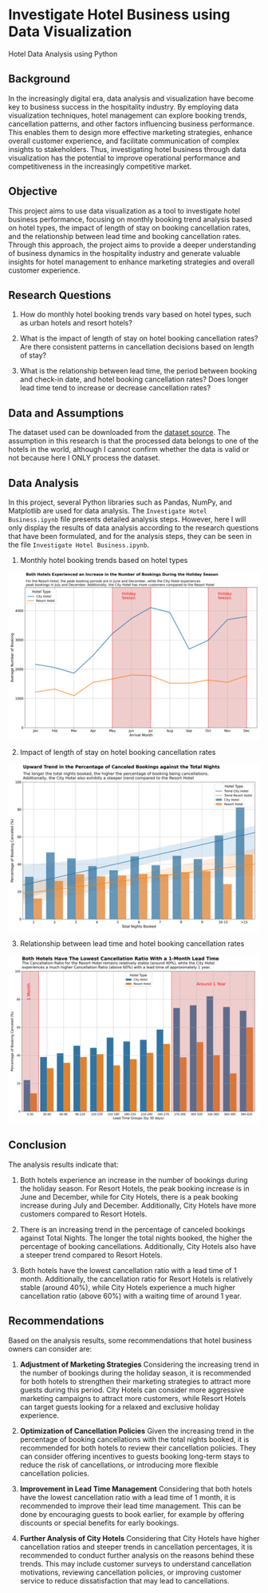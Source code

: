 # Investigate Hotel Business using Data Visualization
Hotel Data Analysis using Python

## Background

In the increasingly digital era, data analysis and visualization have become key to business success in the hospitality industry. By employing data visualization techniques, hotel management can explore booking trends, cancellation patterns, and other factors influencing business performance. This enables them to design more effective marketing strategies, enhance overall customer experience, and facilitate communication of complex insights to stakeholders. Thus, investigating hotel business through data visualization has the potential to improve operational performance and competitiveness in the increasingly competitive market.

## Objective

This project aims to use data visualization as a tool to investigate hotel business performance, focusing on monthly booking trend analysis based on hotel types, the impact of length of stay on booking cancellation rates, and the relationship between lead time and booking cancellation rates. Through this approach, the project aims to provide a deeper understanding of business dynamics in the hospitality industry and generate valuable insights for hotel management to enhance marketing strategies and overall customer experience.

## Research Questions

1. How do monthly hotel booking trends vary based on hotel types, such as urban hotels and resort hotels?

2. What is the impact of length of stay on hotel booking cancellation rates? Are there consistent patterns in cancellation decisions based on length of stay?

3. What is the relationship between lead time, the period between booking and check-in date, and hotel booking cancellation rates? Does longer lead time tend to increase or decrease cancellation rates?

## Data and Assumptions

The dataset used can be downloaded from the [dataset source]( https://drive.google.com/file/d/1Cq4cHMSpnGml7a2PwDz8Dbp2W3pMbLbY/view). The assumption in this research is that the processed data belongs to one of the hotels in the world, although I cannot confirm whether the data is valid or not because here I ONLY process the dataset.

## Data Analysis

In this project, several Python libraries such as Pandas, NumPy, and Matplotlib are used for data analysis. The `Investigate Hotel Business.ipynb` file presents detailed analysis steps. However, here I will only display the results of data analysis according to the research questions that have been formulated, and for the analysis steps, they can be seen in the file `Investigate Hotel Business.ipynb`.

1. Monthly hotel booking trends based on hotel types
   
 ![Data Results](https://github.com/AzamFath/investigate-hotel-business/blob/main/investigate_hotel_business_v01.png)

2. Impact of length of stay on hotel booking cancellation rates
   
 ![Data Results](https://github.com/AzamFath/investigate-hotel-business/blob/main/investigate_hotel_business_v02.png)

3. Relationship between lead time and hotel booking cancellation rates
   
 ![Data Results](https://github.com/AzamFath/investigate-hotel-business/blob/main/investigate_hotel_business_v03.png)

## Conclusion

The analysis results indicate that:

1. Both hotels experience an increase in the number of bookings during the holiday season. For Resort Hotels, the peak booking increase is in June and December, while for City Hotels, there is a peak booking increase during July and December. Additionally, City Hotels have more customers compared to Resort Hotels.

2. There is an increasing trend in the percentage of canceled bookings against Total Nights. The longer the total nights booked, the higher the percentage of booking cancellations. Additionally, City Hotels also have a steeper trend compared to Resort Hotels.

3. Both hotels have the lowest cancellation ratio with a lead time of 1 month. Additionally, the cancellation ratio for Resort Hotels is relatively stable (around 40%), while City Hotels experience a much higher cancellation ratio (above 60%) with a waiting time of around 1 year.

## Recommendations

Based on the analysis results, some recommendations that hotel business owners can consider are:

1. **Adjustment of Marketing Strategies**
Considering the increasing trend in the number of bookings during the holiday season, it is recommended for both hotels to strengthen their marketing strategies to attract more guests during this period. City Hotels can consider more aggressive marketing campaigns to attract more customers, while Resort Hotels can target guests looking for a relaxed and exclusive holiday experience.

2. **Optimization of Cancellation Policies**
Given the increasing trend in the percentage of booking cancellations with the total nights booked, it is recommended for both hotels to review their cancellation policies. They can consider offering incentives to guests booking long-term stays to reduce the risk of cancellations, or introducing more flexible cancellation policies.

3. **Improvement in Lead Time Management**
Considering that both hotels have the lowest cancellation ratio with a lead time of 1 month, it is recommended to improve their lead time management. This can be done by encouraging guests to book earlier, for example by offering discounts or special benefits for early bookings.

4. **Further Analysis of City Hotels**
Considering that City Hotels have higher cancellation ratios and steeper trends in cancellation percentages, it is recommended to conduct further analysis on the reasons behind these trends. This may include customer surveys to understand cancellation motivations, reviewing cancellation policies, or improving customer service to reduce dissatisfaction that may lead to cancellations.
